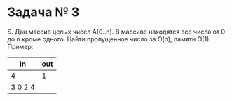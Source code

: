 Задача № 3
========================
S. Дан массив целых чисел A[0..n). В массиве находятся все числа от 0 до n кроме одного. Найти пропущенное число за O(n), памяти O(1). Пример:

in | out
--- | ---
4 | 1
3 0 2 4 |
